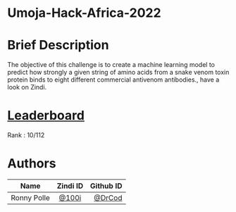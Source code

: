 # Umoja-Hack-Africa-2022

# Brief Description

The objective of this challenge is to create a machine learning model to predict how strongly a given string of amino acids from a snake venom toxin protein binds to eight different commercial antivenom antibodies., have a look on Zindi.

# [Leaderboard](https://zindi.africa/competitions/umojahack-africa-2022-advanced-challenge/leaderboard)

Rank : 10/112

# Authors

| Name        | Zindi ID           | Github ID  |
| ------------- |:-------------:| -----:|
| Ronny Polle      | [@100i](https://zindi.africa/users/100i) | [@DrCod](https://github.com/DrCod) |
